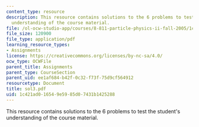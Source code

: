 ```yaml
---
content_type: resource
description: This resource contains solutions to the 6 problems to test the student's
  understanding of the course material.
file: /ol-ocw-studio-app/courses/8-811-particle-physics-ii-fall-2005/1c421ad016549e5985d07431b1425288_sol3.pdf
file_size: 120900
file_type: application/pdf
learning_resource_types:
- Assignments
license: https://creativecommons.org/licenses/by-nc-sa/4.0/
ocw_type: OCWFile
parent_title: Assignments
parent_type: CourseSection
parent_uid: ee1af684-b42f-0c32-f73f-75d9cf564912
resourcetype: Document
title: sol3.pdf
uid: 1c421ad0-1654-9e59-85d0-7431b1425288
---
```

This resource contains solutions to the 6 problems to test the student's understanding of the course material.